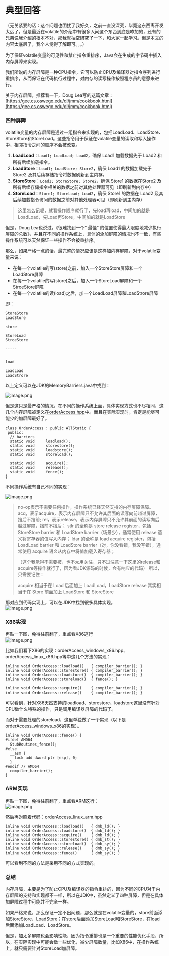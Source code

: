 # 典型回答

（无关紧要的话：这个问题也困扰了我好久，之前一直没深究，毕竟这东西离开发太远了，但是最近在volatile的介绍中有很多人问这个东西到底是咋加的，还有的兄弟说我介绍的根本不对，那我就抽空研究了一下，和大家一起学习。但是本文的内容太底层了，我个人觉得了解即可。。。）

为了保证volatile变量的可见性和禁止指令重排序，Java会在生成的字节码中插入内存屏障来实现。

我们所说的内存屏障是一种CPU指令，它可以防止CPU及编译器对指令序列进行重排序，从而保证在代码执行过程中，对内存的读写操作按照程序员的意愿来进行。

关于内存屏障，推荐看一下，Doug Lea写的这篇文章：[https://gee.cs.oswego.edu/dl/jmm/cookbook.html](https://gee.cs.oswego.edu/dl/jmm/cookbook.html)

### 四种屏障

volatile变量的内存屏障是通过一组指令来实现的，包括LoadLoad、LoadStore、StoreStore和StoreLoad。这些指令用于保证在volatile变量的读取和写入操作中，相邻指令之间的顺序不会被改变。

1. **LoadLoad**：`Load1; LoadLoad; Load2`，确保 Load1 加载数据先于 Load2 和所有后续加载指令。
2. **LoadStore**：`Load1; LoadStore; Store2`，确保 Load1 的数据加载先于 Store2 及其后续存储指令将数据刷新到主内存。
3. **StoreStore**：`Load1; StoreStore; Store2`，确保 Store1 的数据在Store2 及所有后续存储指令相关的数据之前对其他处理器可见（即刷新到内存中）
4. **StoreLoad**：`Store1; StoreLoad; Load2`，确保 Store1 的数据在 Load2 及其后续加载指令访问的数据之前对其他处理器可见（即刷新到主内存）

> 这里怎么记呢，就看操作顺序就行了，先load再load，中间加的就是LoadLoad，先Load再Store，中间加的就是LoadStore


但是，Doug Lea也说过，《很难找到一个” 最佳” 的位置使得最大限度地减少执行屏障的总数》，并且在不同的操作系统上，具体的添加屏障的情况也不一致，有些操作系统可以天然保证一些操作不会被重排序。

那么，如果严格一点的话，最完整的情况应该是这样加内存屏障，对于volatile变量来说：

- 在每一个volatile的写(store)之前，加入一个StoreStore屏障和一个LoadStore屏障
- 在每一个volatile的写(store)之后，加入一个StoreLoad屏障和一个StroeStore屏障
- 在每一个volatile的读(load)之后，加一个LoadLoad屏障和LoadStrore屏障

即：

```
StoreStore
LoadStore

store

StoreLoad
StroeStore

-----


load

LoadLoad
LoadStrore
```

以上定义可以在JDK的MemoryBarriers.java中找到：

![image.png](https://cdn.nlark.com/yuque/0/2023/png/5378072/1703318784115-35593254-5b6f-485c-9613-41b9e67ff010.png#averageHue=%23fdfbf5&clientId=ufc3c5765-f6dc-4&from=paste&height=132&id=uf086aeb5&originHeight=102&originWidth=592&originalType=binary&ratio=2&rotation=0&showTitle=false&size=61506&status=done&style=none&taskId=u14da917b-8ae0-40bc-bb31-bba138a0a8f&title=&width=769)

但是这只是最严格的情况，在不同的操作系统上面，具体实现方式也不尽相同，这几个内存屏障被定义在[orderAccess.hpp](https://github.com/openjdk/jdk/blob/28c82bf18d85be00bea45daf81c6a9d665ac676f/src/hotspot/share/runtime/orderAccess.hpp)中。而且在实际实现时，肯定是能尽可能少的加屏障最好了。

```
class OrderAccess : public AllStatic {
 public:
  // barriers
  static void     loadload();
  static void     storestore();
  static void     loadstore();
  static void     storeload();

  static void     acquire();
  static void     release();
  static void     fence();
}
```

不同操作系统有自己不同的实现：

![image.png](https://cdn.nlark.com/yuque/0/2023/png/5378072/1703319789644-62b6375c-1b46-4d32-b014-b70fc2cf8cf7.png#averageHue=%23e3e0d8&clientId=ufc3c5765-f6dc-4&from=paste&height=848&id=u817d4110&originHeight=848&originWidth=862&originalType=binary&ratio=2&rotation=0&showTitle=false&size=820376&status=done&style=none&taskId=ue790e1bc-d63e-4d9a-a5e9-b7d83a27791&title=&width=862)


> no-op表示不需要任何操作，操作系统已经天然支持的内存屏障保障。
> acq，表示acquire，表示内存屏障只不允许其后面的读写向前越过屏障，挡后不挡前;
> rel，表示release，表示内存屏障只不允许其前面的读写向后越过屏障，挡前不挡后；
> stlr 的全称是 store release register，包括 StoreStore barrier 和 LoadStore barrier（场景少），通常使用 release 语义将寄存器的值写入内存；
> ldar 的全称是 load acquire register，包括 LoadLoad barrier 和 LoadStore barrier（对，你没看错，我没写错），通常使用 acquire 语义从内存中将值加载入寄存器；
> 
> （这个我觉得不需要被，也不太用关注，只不过注意一下这里的release和acquire等操作就行了，因为看JDK源码的时候，会有响应的代码）
> 所以，只需要记住：
> 
> acquire 相当于在 Load 后面加上 LoadLoad，LoadStore 
> release 其实相当于在 Store 前面加上 LoadStore 和 StoreStore


那对应到代码实现上，可以在JDK中找到很多具体实现。<br />![image.png](https://cdn.nlark.com/yuque/0/2023/png/5378072/1703319300708-acd6a0d7-304d-4b00-9b6a-5093d33bfff7.png#averageHue=%23dfd2a1&clientId=ufc3c5765-f6dc-4&from=paste&height=913&id=u45722109&originHeight=1118&originWidth=740&originalType=binary&ratio=2&rotation=0&showTitle=false&size=689349&status=done&style=none&taskId=u3314ff98-d36e-4226-9bca-6c42ddba3ec&title=&width=604)
### X86实现

再贴一下图，免得往前翻了，重点看X86这行<br />![image.png](https://cdn.nlark.com/yuque/0/2023/png/5378072/1703321140976-f43cb4f1-ddcd-4d7d-8689-d4148fa47087.png#averageHue=%23e3e0d8&clientId=uca4521f5-f4bc-4&from=paste&height=848&id=uac31bfe4&originHeight=848&originWidth=862&originalType=binary&ratio=1&rotation=0&showTitle=false&size=820376&status=done&style=none&taskId=u55c2e8fe-7aca-4db4-9d05-73ef3b93488&title=&width=862)

比如我们看下X86的实现：orderAccess_windows_x86.hpp、orderAccess_linux_x86.hpp等中这几个方法的实现：

```
inline void OrderAccess::loadload()   { compiler_barrier(); }
inline void OrderAccess::storestore() { compiler_barrier(); }
inline void OrderAccess::loadstore()  { compiler_barrier(); }
inline void OrderAccess::storeload()  { fence(); }

inline void OrderAccess::acquire()    { compiler_barrier(); }
inline void OrderAccess::release()    { compiler_barrier(); }
```

可以看到，针对X86天然支持的loadload、storestore、loadstore这里没有针对CPU做什么特殊的操作，只是调用编译器屏障的代码了。

而对于需要处理的storeload，这里单独做了一个实现（以下是orderAccess_windows_x86的实现）。

```
inline void OrderAccess::fence() {
#ifdef AMD64
  StubRoutines_fence();
#else
  __asm {
    lock add dword ptr [esp], 0;
  }
#endif // AMD64
  compiler_barrier();
}
```

### ARM实现

再贴一下图，免得往前翻了，重点看ARM这行：<br />![image.png](https://cdn.nlark.com/yuque/0/2023/png/5378072/1703321140976-f43cb4f1-ddcd-4d7d-8689-d4148fa47087.png#averageHue=%23e3e0d8&clientId=uca4521f5-f4bc-4&from=paste&height=848&id=RU2Fh&originHeight=848&originWidth=862&originalType=binary&ratio=1&rotation=0&showTitle=false&size=820376&status=done&style=none&taskId=u55c2e8fe-7aca-4db4-9d05-73ef3b93488&title=&width=862)


然后再对照着代码：orderAccess_linux_arm.hpp

```
inline void OrderAccess::loadload()   { dmb_ld(); }
inline void OrderAccess::loadstore()  { dmb_ld(); }
inline void OrderAccess::acquire()    { dmb_ld(); }
inline void OrderAccess::storestore() { dmb_st(); }
inline void OrderAccess::storeload()  { dmb_sy(); }
inline void OrderAccess::release()    { dmb_sy(); }
inline void OrderAccess::fence()      { dmb_sy(); }
```

可以看到不同的方法是采用不同的方式实现的。

### 总结

内存屏障，主要是为了防止CPU及编译器的指令重排的，因为不同的CPU对于内存屏障的支持和实现都不一样，所以在JDK中，虽然定义了四种屏障，但是在具体加屏障过程中可能并不完全一样。

如果严格来说，那么保证一定不出问题，那么就是在volatile变量的，store前面添加StoreStore、LoadStore；在store后面添加StoreLoad和StoreStore，在load后面添加LoadLoad、LoadStore。

但是，加太多屏障也会影响性能，因为指令重排也是一个重要的性能优化手段，所以，在实际实现中可能会做一些优化，减少屏障数量，比如X86中，在操作系统上，就只需要针对StoreLoad加屏障。

